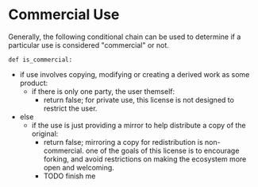 # Commercial Use
Generally, the following conditional chain can be used to determine if a particular use is considered "commercial" or not.

`def is_commercial:`
- if use involves copying, modifying or creating a derived work as some product: 
  - if there is only one party, the user themself:
    - return false; for private use, this license is not designed to restrict the user.
- else
  - if the use is just providing a mirror to help distribute a copy of the original:
    - return false; mirroring a copy for redistribution is non-commercial.
      one of the goals of this license is to encourage forking,
      and avoid restrictions on making the ecosystem more open and welcoming.
    - TODO finish me
